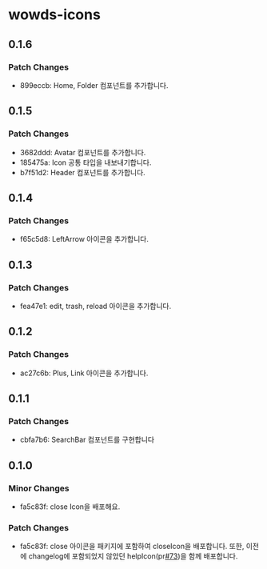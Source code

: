 # wowds-icons

## 0.1.6

### Patch Changes

- 899eccb: Home, Folder 컴포넌트를 추가합니다.

## 0.1.5

### Patch Changes

- 3682ddd: Avatar 컴포넌트를 추가합니다.
- 185475a: Icon 공통 타입을 내보내기합니다.
- b7f51d2: Header 컴포넌트를 추가합니다.

## 0.1.4

### Patch Changes

- f65c5d8: LeftArrow 아이콘을 추가합니다.

## 0.1.3

### Patch Changes

- fea47e1: edit, trash, reload 아이콘을 추가합니다.

## 0.1.2

### Patch Changes

- ac27c6b: Plus, Link 아이콘을 추가합니다.

## 0.1.1

### Patch Changes

- cbfa7b6: SearchBar 컴포넌트를 구현합니다

## 0.1.0

### Minor Changes

- fa5c83f: close Icon을 배포해요.

### Patch Changes

- fa5c83f: close 아이콘을 패키지에 포함하여 closeIcon을 배포합니다. 또한, 이전에 changelog에 포함되었지 않았던 helpIcon(pr[#73](https://github.com/GDSC-Hongik/wow-design-system/pull/73))을 함께 배포합니다.
